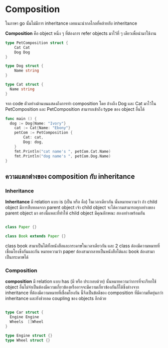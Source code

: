 # Composition

ในภาษา go นั้นไม่มีการ inheritance เลยแนะนำกลไกลที่คล้ายกับ inheritance 


**Composition**  คือ object หนึ่ง ๆ ที่ต้องการ refer objects มาไว้ที่ ๆ เดียวเพื่อนำมาใช้งาน

```go
type PetComposition struct {
	Cat Cat
	Dog Dog
}

type Dog struct {
	Name string
}

type Cat struct {
  Name string
}
```

จาก code  ตัวอย่างด้านบนแสดงถึงการทำ composition โดย อ้างถึง Dog และ Cat มาไว้ใน PetComposition และ PetComposition สามารถเข้าถึง type ของ object อื่นได้

```go
func main () {
  dog := Dog{Name: "Ivory"}
	cat := Cat{Name: "Ebony"}
	petCom := PetComposition {
		Cat: cat,
		Dog: dog,
	}
	fmt.Println("cat name's ", petCom.Cat.Name)
	fmt.Println("dog name's ", petCom.Dog.Name)
}
```

## ความแตกต่างของ composition กับ inheritance


### **Inheritance**

**Inheritance** มี relation แบบ is  (เป็น หรือ คือ) ในเวลาเดียวกัน
นั้นหมายความว่า ถ้า child object มีการสืบทอดจาก parent object เจ้า child object จะได้ความสามารถทุกอย่างของ parent object มา ตรงนี้แหละที่ทำให้ child object มีคุณลักษณะ สองอย่างพร้อมกัน

```java

class Paper {}

class Book extends Paper {}

```

class book สามาเป็นได้ทั้งหนังสือและกระดาษในเวลาเดียวกัน และ 2 class ต้องมีความหมายที่เชื่อมโยงซึ่งกันและกัน หมายความว่า paper ต้องสามากลายเป็นหนังสือได้และ book ต้องสามาเป็นกระดาษได้

### **Composition**

**composition** มี relation แบบ has (มี หรือ ประกอบด้วย) นั้นหมายความว่าการที่จะเรียกใช้ object อื่นไม่จำเป็นต้องมีความเกี่ยวข้องหรืออาจจะมีความเกี่ยวข้องกันก็ได้ซึ่งต่างจาก inheritance ที่ต้องมีความหมายที่เชื่อมโยงกัน นี้จึงเป็นข้อดีของ composition ที่มีความยืดยุ่นกว่า inheritance และยังช่วยลด coupling ของ objects อีกด้วย

```go

type Car struct {
  Engine Engine
  Wheels  []Wheel
}

type Engine struct {}
type Wheel struct {}
```

